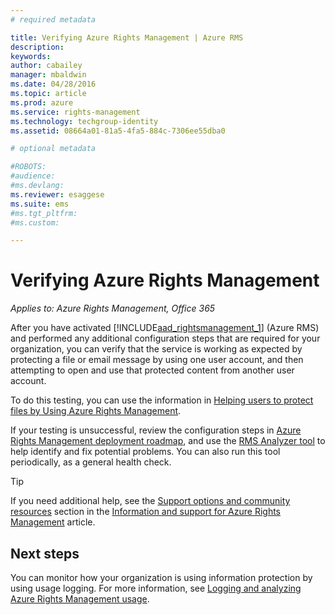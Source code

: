 ```yaml
---
# required metadata

title: Verifying Azure Rights Management | Azure RMS
description:
keywords:
author: cabailey
manager: mbaldwin
ms.date: 04/28/2016
ms.topic: article
ms.prod: azure
ms.service: rights-management
ms.technology: techgroup-identity
ms.assetid: 08664a01-81a5-4fa5-884c-7306ee55dba0

# optional metadata

#ROBOTS:
#audience:
#ms.devlang:
ms.reviewer: esaggese
ms.suite: ems
#ms.tgt_pltfrm:
#ms.custom:

---
```


# Verifying Azure Rights Management

*Applies to: Azure Rights Management, Office 365*

After you have activated [!INCLUDE[aad_rightsmanagement_1](../includes/aad_rightsmanagement_1_md.md)] (Azure RMS) and performed any additional configuration steps that are required for your organization, you can verify that the service is working as expected by protecting a file or email message by using one  user account, and then attempting to open and use that protected content from another user account.

To do this testing, you can use the information in [Helping users to protect files by Using Azure Rights Management](help-users.md).

If your testing is unsuccessful, review the configuration steps in [Azure Rights Management deployment roadmap](../plan-design/deployment-roadmap.md), and use the [RMS Analyzer tool](http://www.microsoft.com/en-us/download/details.aspx?id=46437) to help identify and fix potential problems. You can also run this tool periodically, as a general health check.

> [!TIP]
> If you need additional help, see the [Support options and community resources](../get-started/information-support.md##support-options-and-community-resources) section in the [Information and support for Azure Rights Management](../get-started/information-support.md) article.

## Next steps

You can monitor how your organization is using information protection by using usage logging. For more information, see [Logging and analyzing Azure Rights Management usage](log-analyze-usage.md).



